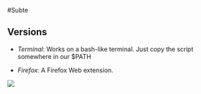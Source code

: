 #Subte
## Versions
  * *Terminal*: Works on a bash-like terminal. Just copy the script somewhere in our $PATH
  * *Firefox*: A Firefox Web extension.
       
       <p align="center">
  <img src="https://github.com/nicolas-varaschin/subte/blob/master/screenshots/Screenshot%20from%202017-01-22%2018:45:43.png" />
</p>
       
  
